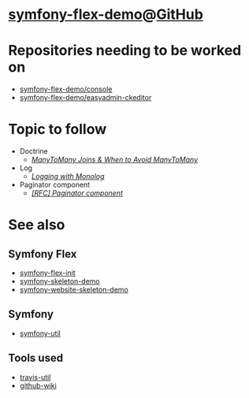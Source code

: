 # [symfony-flex-demo](https://symfony-flex-demo.github.io)@[GitHub](https://github.com/symfony-flex-demo)

# Repositories needing to be worked on
* [symfony-flex-demo/console](https://github.com/symfony-flex-demo/console)
* [symfony-flex-demo/easyadmin-ckeditor](https://github.com/symfony-flex-demo/easyadmin-ckeditor)

# Topic to follow
* Doctrine
  * [*ManyToMany Joins & When to Avoid ManyToMany*](https://knpuniversity.com/screencast/doctrine-relations/many-to-many-joins)
* Log
  * [*Logging with Monolog*](https://medium.com/@antonlytvynov/symfony-logs-with-monolog-1da3a2a6eb6a)
* Paginator component
  * [*[RFC] Paginator component*](https://github.com/symfony/symfony/issues/27276)

# See also
## Symfony Flex
* [symfony-flex-init](https://symfony-flex-init.github.io)
* [symfony-skeleton-demo](https://symfony-skeleton-demo.github.io)
* [symfony-website-skeleton-demo](https://symfony-website-skeleton-demo.github.io)

## Symfony
* [symfony-util](https://symfony-util.github.io)

## Tools used
* [travis-util](https://travis-util.github.io/)
* [github-wiki](https://github-wiki.github.io/)
